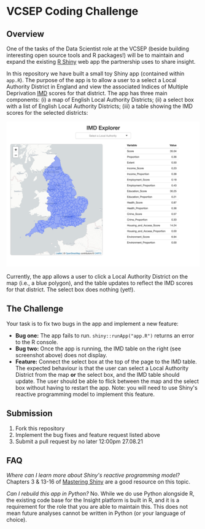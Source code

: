 # VCSEP Coding Challenge

## Overview
One of the tasks of the Data Scientist role at the VCSEP (beside building interesting open source tools and R packages!) will be to maintain and expand the existing [R Shiny](https://shiny.rstudio.com/) web app the partnership uses to share insight.

In this repository we have built a small toy Shiny app (contained within `app.R`). The purpose of the app is to allow a user to a select a Local Authority District in England and view the associated Indices of Multiple Deprivation [IMD](https://www.gov.uk/government/statistics/english-indices-of-deprivation-2019) scores for that district. The app has three main components: (i) a map of English Local Authority Districts; (ii) a select box with a list of English Local Authority Districts; (iii) a table showing the IMD scores for the selected districts:

<img src='app-screenshot.png' align="centre"/>

Currently, the app allows a user to click a Local Authority District on the map (i.e., a blue polygon), and the table updates to reflect the IMD scores for that district. The select box does nothing (yet!).

## The Challenge
Your task is to fix two bugs in the app and implement a new feature:
- **Bug one:** The app fails to run. `shiny::runApp("app.R")` returns an error to the R console.
- **Bug two:** Once the app is running, the IMD table on the right (see screenshot above) does not display.
- **Feature:** Connect the select box at the top of the page to the IMD table. The expected behaviour is that the user can select a Local Authority District from the map **or** the select box, and the IMD table should update. The user should be able to flick between the map and the select box without having to restart the app. Note: you will need to use Shiny's reactive programming model to implement this feature.

## Submission
1. Fork this repository
2. Implement the bug fixes and feature request listed above
3. Submit a pull request by no later 12:00pm 27.08.21

## FAQ
*Where can I learn more about Shiny's reactive programming model?*
Chapters 3 & 13-16 of [Mastering Shiny](https://mastering-shiny.org/) are a good resource on this topic.

*Can I rebuild this app in Python?*
No. While we do use Python alongside R, the existing code base for the Insight platform is built in R, and it is a requirement for the role that you are able to maintain this. This does not mean future analyses cannot be written in Python (or your language of choice).
